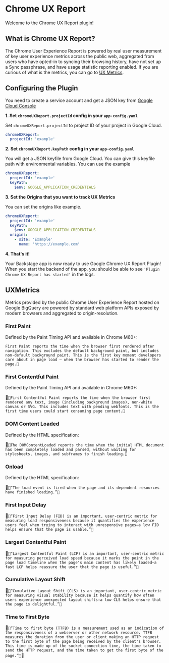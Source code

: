 # Chrome UX Report

Welcome to the Chrome UX Report plugin!

## What is Chrome UX Report?

The Chrome User Experience Report is powered by real user measurement of key user experience metrics across the public web, aggregated from users who have opted-in to syncing their browsing history, have not set up a Sync passphrase, and have usage statistic reporting enabled. If you are curious of what is the metrics, you can go to [UX Metrics](#UXMetrics).

## Configuring the Plugin

You need to create a service account and get a JSON key from [Google Cloud Console](https://console.cloud.google.com)

**1. Set `chromeUXReport.projectId` config in your `app-config.yaml`**

Set `chromeUXReport.projectId` to project ID of your project in Google Cloud.

```yaml
chromeUXReport:
  projectId: 'example'
```

**2. Set `chromeUXReport.keyPath` config in your `app-config.yaml`**

You will get a JSON keyfile from Google Cloud. You can give this keyfile path with environmental variables. You can use the example

```yaml
chromeUXReport:
  projectId: 'example'
  keyPath:
    $env: GOOGLE_APPLICATION_CREDENTIALS
```

**3. Set the Origins that you want to track UX Metrics**

You can set the origins like example.

```yaml
chromeUXReport:
  projectId: 'example'
  keyPath:
    $env: GOOGLE_APPLICATION_CREDENTIALS
  origins:
    - site: 'Example'
      name: 'https://example.com'
```

**4. That's it!**

Your Backstage app is now ready to use Google Chrome UX Report Plugin! When you start the
backend of the app, you should be able to see
`'Plugin Chrome UX Report has started'`
in the logs.

## UXMetrics

Metrics provided by the public Chrome User Experience Report hosted on Google BigQuery are powered by standard web platform APIs exposed by modern browsers and aggregated to origin-resolution.

### First Paint

Defined by the Paint Timing API and available in Chrome M60+:

`First Paint reports the time when the browser first rendered after navigation. This excludes the default background paint, but includes non-default background paint. This is the first key moment developers care about in page load – when the browser has started to render the page.`

### First Contentful Paint

Defined by the Paint Timing API and available in Chrome M60+:

`First Contentful Paint reports the time when the browser first rendered any text, image (including background images), non-white canvas or SVG. This includes text with pending webfonts. This is the first time users could start consuming page content.`

### DOM Content Loaded

Defined by the HTML specification:

`The DOMContentLoaded reports the time when the initial HTML document has been completely loaded and parsed, without waiting for stylesheets, images, and subframes to finish loading.`

### Onload

Defined by the HTML specification:

`“The load event is fired when the page and its dependent resources have finished loading.”`

### First Input Delay

`“First Input Delay (FID) is an important, user-centric metric for measuring load responsiveness because it quantifies the experience users feel when trying to interact with unresponsive pages—a low FID helps ensure that the page is usable.”`

### Largest Contentful Paint

`“Largest Contentful Paint (LCP) is an important, user-centric metric for measuring perceived load speed because it marks the point in the page load timeline when the page's main content has likely loaded—a fast LCP helps reassure the user that the page is useful.”`

### Cumulative Layout Shift

`“Cumulative Layout Shift (CLS) is an important, user-centric metric for measuring visual stability because it helps quantify how often users experience unexpected layout shifts—a low CLS helps ensure that the page is delightful.”`

### Time to First Byte

`“Time to first byte (TTFB) is a measurement used as an indication of the responsiveness of a webserver or other network resource. TTFB measures the duration from the user or client making an HTTP request to the first byte of the page being received by the client's browser. This time is made up of the socket connection time, the time taken to send the HTTP request, and the time taken to get the first byte of the page.”`

